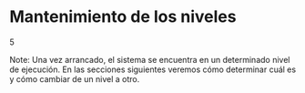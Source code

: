 # Mantenimiento de los niveles

<p class="vertsep"> <span class="num">5</span> </p>

Note:
Una vez arrancado, el sistema se encuentra en un determinado nivel de ejecución. En las secciones siguientes veremos cómo determinar cuál es y cómo cambiar de un nivel a otro.
